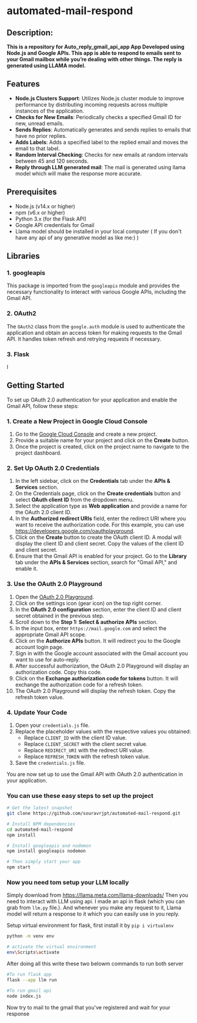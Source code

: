 # automated-mail-respond

## Description:

**This is a repository for Auto_reply_gmail_api_app App Developed using Node.js and Google APIs. This app is able to respond to emails sent to your Gmail mailbox while you’re dealing with other things. The reply is generated using LLAMA model.**

## Features

- **Node.js Clusters Support**: Utilizes Node.js cluster module to improve performance by distributing incoming requests across multiple instances of the application.
- **Checks for New Emails**: Periodically checks a specified Gmail ID for new, unread emails.
- **Sends Replies**: Automatically generates and sends replies to emails that have no prior replies.
- **Adds Labels**: Adds a specified label to the replied email and moves the email to that label.
- **Random Interval Checking**: Checks for new emails at random intervals between 45 and 120 seconds.
- **Reply through LLM generated mail**: The mail is generated using llama model which will make the response more accurate.

## Prerequisites

- Node.js (v14.x or higher)
- npm (v6.x or higher)
- Python 3.x (for the Flask API)
- Google API credentials for Gmail
- Llama model should be installed in your local computer ( If you don't have any api of any generative model as like me:) )

## Libraries

### 1. googleapis

This package is imported from the `googleapis` module and provides the necessary functionality to interact with various Google APIs, including the Gmail API. 

### 2. OAuth2

The `OAuth2` class from the `google.auth` module is used to authenticate the application and obtain an access token for making requests to the Gmail API. It handles token refresh and retrying requests if necessary.

### 3. Flask

I

## Getting Started

To set up OAuth 2.0 authentication for your application and enable the Gmail API, follow these steps:

### 1. Create a New Project in Google Cloud Console

1. Go to the [Google Cloud Console](https://console.developers.google.com) and create a new project.
2. Provide a suitable name for your project and click on the **Create** button.
3. Once the project is created, click on the project name to navigate to the project dashboard.

### 2. Set Up OAuth 2.0 Credentials

1. In the left sidebar, click on the **Credentials** tab under the **APIs & Services** section.
2. On the Credentials page, click on the **Create credentials** button and select **OAuth client ID** from the dropdown menu.
3. Select the application type as **Web application** and provide a name for the OAuth 2.0 client ID.
4. In the **Authorized redirect URIs** field, enter the redirect URI where you want to receive the authorization code. For this example, you can use https://developers.google.com/oauthplayground.
5. Click on the **Create** button to create the OAuth client ID. A modal will display the client ID and client secret. Copy the values of the client ID and client secret.
6. Ensure that the Gmail API is enabled for your project. Go to the **Library** tab under the **APIs & Services** section, search for "Gmail API," and enable it.

### 3. Use the OAuth 2.0 Playground

1. Open the [OAuth 2.0 Playground](https://developers.google.com/oauthplayground).
2. Click on the settings icon (gear icon) on the top right corner.
3. In the **OAuth 2.0 configuration** section, enter the client ID and client secret obtained in the previous step.
4. Scroll down to the **Step 1: Select & authorize APIs** section.
5. In the input box, enter `https://mail.google.com` and select the appropriate Gmail API scope.
6. Click on the **Authorize APIs** button. It will redirect you to the Google account login page.
7. Sign in with the Google account associated with the Gmail account you want to use for auto-reply.
8. After successful authorization, the OAuth 2.0 Playground will display an authorization code. Copy this code.
9. Click on the **Exchange authorization code for tokens** button. It will exchange the authorization code for a refresh token.
10. The OAuth 2.0 Playground will display the refresh token. Copy the refresh token value.

### 4. Update Your Code

1. Open your `credentials.js` file.
2. Replace the placeholder values with the respective values you obtained:
   - Replace `CLIENT_ID` with the client ID value.
   - Replace `CLIENT_SECRET` with the client secret value.
   - Replace `REDIRECT_URI` with the redirect URI value.
   - Replace `REFRESH_TOKEN` with the refresh token value.
3. Save the `credentials.js` file.

You are now set up to use the Gmail API with OAuth 2.0 authentication in your application.

### You can use these easy steps to set up the project
```bash
# Get the latest snapshot
git clone https://github.com/souravrjpt/automated-mail-respond.git

# Install NPM dependencies
cd automated-mail-respond
npm install

# Install googleapis and nodemon
npm install googleapis nodemon

# Then simply start your app
npm start
```

### Now you need tom setup your LLM locally

Simply download from https://llama.meta.com/llama-downloads/ 
Then you need to interact with LLM using api. I made an api in flask (which you can grab from `llm.py` file.). And whenever you make any request to it, Llama model will return a response to it which you can easily use in you reply.

Setup virtual environment for flask, first install it by `pip i virtualenv`

```bash
python -m venv env

# activate the virtual environment
env\Scripts\activate

```

After doing all this write these two belowm commands to run both server

```bash
#To run flask app 
flask --app llm run

#To run gmail api
node index.js
```
Now try to mail to the gmail that you've registered and wait for your response

